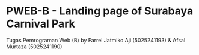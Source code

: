 # PWEB-B - Landing page of Surabaya Carnival Park
Tugas Pemrograman Web (B) by Farrel Jatmiko Aji (5025241193) & Afsal Murtaza (5025241190)
